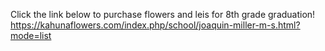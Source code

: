 Click the link below to purchase flowers and leis for 8th grade graduation!
<https://kahunaflowers.com/index.php/school/joaquin-miller-m-s.html?mode=list>
